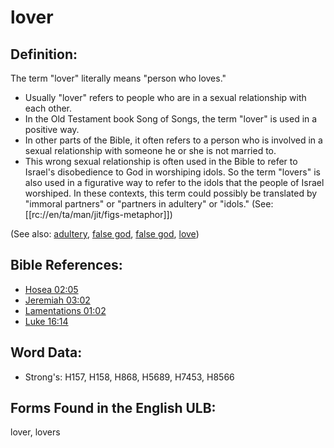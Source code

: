 # lover

## Definition:

The term "lover" literally means "person who loves." 

* Usually "lover" refers to people who are in a sexual relationship with each other.
* In the Old Testament book Song of Songs, the term "lover" is used in a positive way.
* In other parts of the Bible, it often refers to a person who is involved in a sexual relationship with someone he or she is not married to.
* This wrong sexual relationship is often used in the Bible to refer to Israel's disobedience to God in worshiping idols. So the term "lovers" is also used in a figurative way to refer to the idols that the people of Israel worshiped. In these contexts, this term could possibly be translated by "immoral partners" or "partners in adultery" or "idols." (See: [[rc://en/ta/man/jit/figs-metaphor]])

(See also: [adultery](../kt/adultery.md), [false god](../kt/falsegod.md), [false god](../kt/falsegod.md), [love](../kt/love.md))

## Bible References:

* [Hosea 02:05](rc://en/tn/help/hos/02/05)
* [Jeremiah 03:02](rc://en/tn/help/jer/03/02)
* [Lamentations 01:02](rc://en/tn/help/lam/01/02)
* [Luke 16:14](rc://en/tn/help/luk/16/14)

## Word Data:

* Strong's: H157, H158, H868, H5689, H7453, H8566

## Forms Found in the English ULB:

lover, lovers


